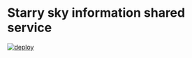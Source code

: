 # Starry sky information shared service

[![deploy](https://github.com/Ryota0312/Stella-Finder/actions/workflows/deploy.yml/badge.svg)](https://github.com/Ryota0312/Stella-Finder/actions/workflows/deploy.yml)
